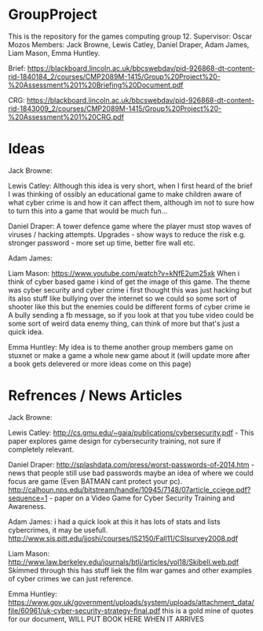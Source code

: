 # GroupProject
This is the repository for the games computing group 12. Supervisor: Oscar Mozos Members: Jack Browne, Lewis Catley, Daniel Draper, Adam James, Liam Mason, Emma Huntley.

Brief: https://blackboard.lincoln.ac.uk/bbcswebdav/pid-926868-dt-content-rid-1840184_2/courses/CMP2089M-1415/Group%20Project%20-%20Assessment%201%20Briefing%20Document.pdf

CRG: https://blackboard.lincoln.ac.uk/bbcswebdav/pid-926868-dt-content-rid-1843009_2/courses/CMP2089M-1415/Group%20Project%20-%20Assessment%201%20CRG.pdf

# Ideas
Jack Browne: 

Lewis Catley: Although this idea is very short, when I first heard of the brief I was thinking of ossibly an educational game to make children aware of what cyber crime is and how it can affect them, although im not to sure how to turn this into a game that would be much fun...

Daniel Draper: A tower defence game where the player must stop waves of viruses / hacking attempts. Upgrades - show ways to reduce the risk e.g. stronger password - more set up time, better fire wall etc.

Adam James:

Liam Mason: https://www.youtube.com/watch?v=kNfE2um25xk When i think of cyber based game i kind of get the image of this game. The theme was cyber security and cyber crime i first thought this was just hacking but its also stuff like bullying over the internet so we could so some sort of shooter like this but the enemies could be different forms of cyber crime ie A bully sending a fb message, so if you look at that you tube video could be some sort of weird data enemy thing, can think of more but that's just a quick idea.

Emma Huntley: My idea is to theme another group members game on stuxnet or make a game a whole new game about it (will update more after a book gets delevered or more ideas come on this page)

# Refrences / News Articles
Jack Browne: 

Lewis Catley: http://cs.gmu.edu/~gaia/publications/cybersecurity.pdf - This paper explores game design for cybersecurity training, not sure if completely relevant.

Daniel Draper: http://splashdata.com/press/worst-passwords-of-2014.htm - news that people still use bad passwords maybe an idea of where we could focus are game (Even BATMAN cant protect your pc).
http://calhoun.nps.edu/bitstream/handle/10945/7148/07article_cciege.pdf?sequence=1 - paper on a Video Game for Cyber Security Training and Awareness.

Adam James: i had a quick look at this it has lots of stats and lists cybercrimes, it may be usefull. http://www.sis.pitt.edu/jjoshi/courses/IS2150/Fall11/CSIsurvey2008.pdf

Liam Mason: http://www.law.berkeley.edu/journals/btlj/articles/vol18/Skibell.web.pdf Skimmed through this has stuff liek the film war games and other examples of cyber crimes we can just reference.

Emma Huntley: https://www.gov.uk/government/uploads/system/uploads/attachment_data/file/60961/uk-cyber-security-strategy-final.pdf  this is a gold mine of quotes for our document, WILL PUT BOOK HERE WHEN IT ARRIVES
